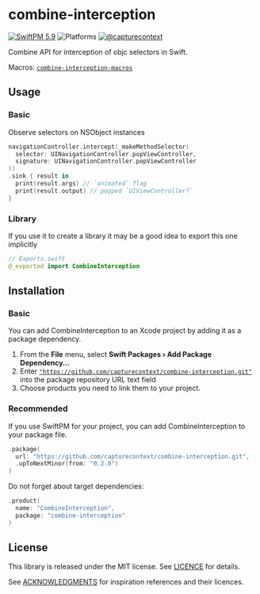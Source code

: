 # combine-interception

[![SwiftPM 5.9](https://img.shields.io/badge/swiftpm-5.9-ED523F.svg?style=flat)](https://swift.org/download/) ![Platforms](https://img.shields.io/badge/Platforms-iOS_13_|_macOS_10.15_|_Catalyst_13_|_tvOS_14_|_watchOS_7-ED523F.svg?style=flat) [![@capturecontext](https://img.shields.io/badge/contact-@capturecontext-1DA1F2.svg?style=flat&logo=twitter)](https://twitter.com/capture_context) 

Combine API for interception of objc selectors in Swift.

Macros: [`combine-interception-macros`](https://github.com/capturecontext/combine-interception-macros)

## Usage

### Basic

Observe selectors on NSObject instances

```swift
navigationController.intercept(_makeMethodSelector(
  selector: UINavigationController.popViewController,
  signature: UINavigationController.popViewController
))
.sink { result in
  print(result.args) // `animated` flag
  print(result.output) // popped `UIViewController?`
}
```

### Library

If you use it to create a library it may be a good idea to export this one implicitly

```swift
// Exports.swift
@_exported import CombineInterception
```

## Installation

### Basic

You can add CombineInterception to an Xcode project by adding it as a package dependency.

1. From the **File** menu, select **Swift Packages › Add Package Dependency…**
2. Enter [`"https://github.com/capturecontext/combine-interception.git"`](https://github.com/capturecontext/combine-interception.git) into the package repository URL text field
3. Choose products you need to link them to your project.

### Recommended

If you use SwiftPM for your project, you can add CombineInterception to your package file.

```swift
.package(
  url: "https://github.com/capturecontext/combine-interception.git", 
  .upToNextMinor(from: "0.2.0")
)
```

Do not forget about target dependencies:

```swift
.product(
  name: "CombineInterception", 
  package: "combine-interception"
)
```

## License

This library is released under the MIT license. See [LICENCE](LICENCE) for details.

See [ACKNOWLEDGMENTS](ACKNOWLEDGMENTS) for inspiration references and their licences.
